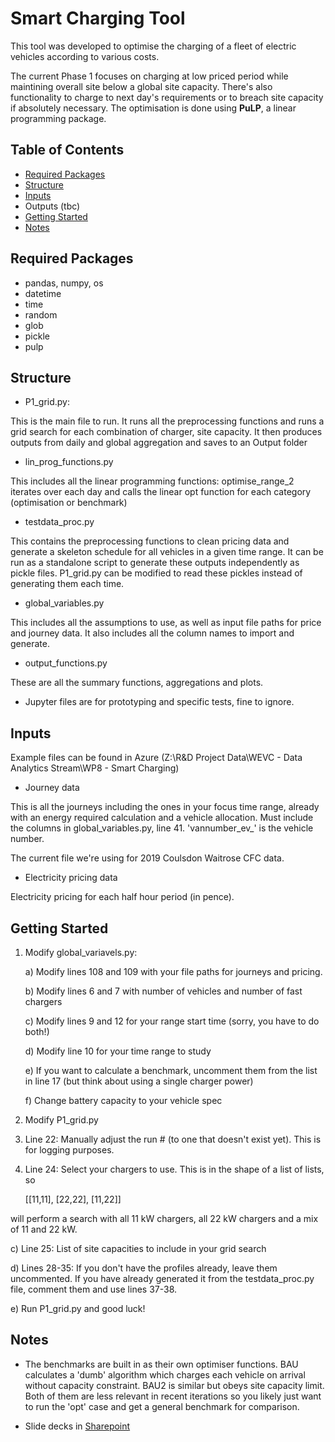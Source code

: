 # Smart Charging Tool
This tool was developed to optimise the charging of a fleet of electric
vehicles according to various costs.

The current Phase 1 focuses on charging at low priced period while
maintining overall site below a global site capacity. There's also
functionality to charge to next day's requirements or to breach site
capacity if absolutely necessary. The optimisation is done using **PuLP**,
a linear programming package.

## Table of Contents

* [Required Packages](https://github.com/st-FPS/Smart_charging_prototypes#required-packages)
* [Structure](https://github.com/st-FPS/Smart_charging_prototypes#structure)
* [Inputs](https://github.com/st-FPS/Smart_charging_prototypes#inputs)
* Outputs (tbc)
* [Getting Started](https://github.com/st-FPS/Smart_charging_prototypes#getting-started)
* [Notes](https://github.com/st-FPS/Smart_charging_prototypes#notes)

## Required Packages
- pandas, numpy, os
- datetime
- time
- random
- glob
- pickle
- pulp

## Structure

- P1_grid.py:

This is the main file to run. It runs all the preprocessing functions
and runs a grid search for each combination of charger, site capacity.
It then produces outputs from daily and global aggregation and saves to
an Output folder

- lin_prog_functions.py

This includes all the linear programming functions:
optimise_range_2 iterates over each day and calls the linear opt
function for each category (optimisation or benchmark)

- testdata_proc.py

This contains the preprocessing functions to clean pricing data and
generate a skeleton schedule for all vehicles in a given time range.
It can be run as a standalone script to generate these outputs
independently as pickle files. P1_grid.py can be modified to read these
pickles instead of generating them each time.

- global_variables.py

This includes all the assumptions to use, as well as input file paths
for price and journey data. It also includes all the column names to
import and generate.

- output_functions.py

These are all the summary functions, aggregations and plots.

- Jupyter files are for prototyping and specific tests, fine to ignore.

## Inputs
Example files can be found in Azure (Z:\R&D Project Data\WEVC - Data Analytics Stream\WP8 - Smart Charging)

- Journey data

This is all the journeys including the ones in your focus time range,
already with an energy required calculation and a vehicle allocation.
Must include the columns in global_variables.py, line 41.
'vannumber_ev_' is the vehicle number.

The current file we're using for 2019 Coulsdon Waitrose CFC data.

- Electricity pricing data

Electricity pricing for each half hour period (in pence).

## Getting Started

1) Modify global_variavels.py:

    a) Modify lines 108 and 109 with your file paths for journeys and
   pricing.

    b) Modify lines 6 and 7 with number of vehicles and number of fast
       chargers

    c) Modify lines 9 and 12 for your range start time (sorry, you have
       to do both!)

    d) Modify line 10 for your time range to study

    e) If you want to calculate a benchmark, uncomment them from the
       list in line 17 (but think about using a single charger power)

    f) Change battery capacity to your vehicle spec

2) Modify P1_grid.py

 1) Line 22: Manually adjust the run # (to one that doesn't exist
   yet). This is for logging purposes.

 1) Line 24: Select your chargers to use. This is in the shape of a
   list of lists, so 
       
       [[11,11], [22,22], [11,22]]
       
will perform a search with all 11 kW chargers, all 22 kW chargers and a mix of 11 and 22 kW.

c) Line 25: List of site capacities to include in your grid search

d) Lines 28-35: If you don't have the profiles already, leave them
   uncommented. If you have already generated it from the
   testdata_proc.py file, comment them and use lines 37-38.

e) Run P1_grid.py and good luck!

## Notes
- The benchmarks are built in as their own optimiser functions. BAU
calculates a 'dumb' algorithm which charges each vehicle on arrival
without capacity constraint. BAU2 is similar but obeys site capacity
limit. Both of them are less relevant in recent iterations so you
likely just want to run the 'opt' case and get a general benchmark for
comparison.

- Slide decks in [Sharepoint](https://flexpowerltd.sharepoint.com/:f:/s/WEVCMFC/ErXbpxa-1YtKo6P5XfcKhhIB92Bj8NSUSW9O0Oc_36hyGQ?e=X2TiLs)
